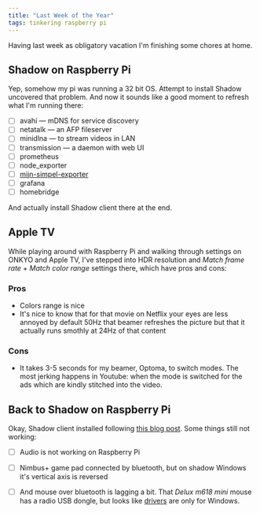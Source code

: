 ```yaml
---
title: "Last Week of the Year"
tags: tinkering raspberry pi 
---
```


Having last week as obligatory vacation I'm finishing some chores at home.

## Shadow on Raspberry Pi

Yep, somehow my pi was running a 32 bit OS. Attempt to install Shadow uncovered
that problem. And now it sounds like a good moment to refresh what I'm running
there:

- [ ] avahi — mDNS for service discovery
- [ ] netatalk — an AFP fileserver
- [ ] minidlna — to stream videos in LAN
- [ ] transmission — a daemon with web UI
- [ ] prometheus
- [ ] node_exporter
- [ ] [mijn-simpel-exporter](https://github.com/aleksandr-vin/mijn-simpel-exporter)
- [ ] grafana
- [ ] homebridge

And actually install Shadow client there at the end.

## Apple TV

While playing around with Raspberry Pi and walking through settings on ONKYO and Apple TV, I've stepped
into HDR resolution and *Match frame rate* + *Match color range* settings there, which have pros and cons:

### Pros

- Colors range is nice
- It's nice to know that for that movie on Netflix your eyes are less annoyed by default 50Hz
  that beamer refreshes the picture but that it actually runs smothly at 24Hz of that content

### Cons

- It takes 3-5 seconds for my beamer, Optoma, to switch modes. The most jerking happens in Youtube: when
  the mode is switched for the ads which are kindly stitched into the video.

## Back to Shadow on Raspberry Pi

Okay, Shadow client installed following [this blog post](https://shadow.tech/blog/teamshadow/shadow-raspberry-pi).
Some things still not working:

- [ ] Audio is not working on Raspberry Pi
- [ ] Nimbus+ game pad connected by bluetooth, but on shadow Windows it's vertical axis is reversed
- [ ] And mouse over bluetooth is lagging a bit. That *Delux m618 mini* mouse has a radio USB dongle, but looks like
  [drivers](https://www.deluxworld.com/en-service.html?stoken=4e642cda56a52c5f42a222bac9db468e&title=618) are only for Windows.

